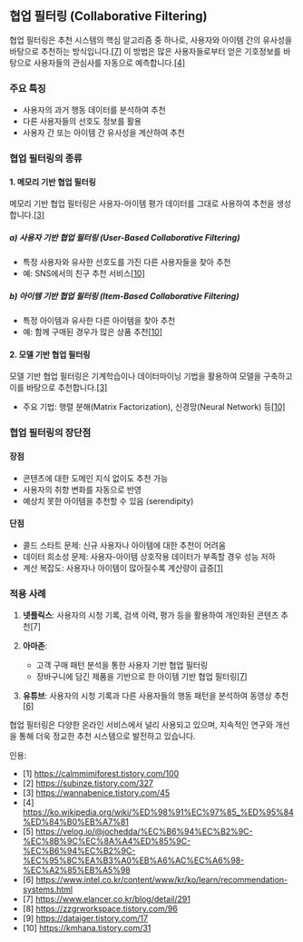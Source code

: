 ## 협업 필터링 (Collaborative Filtering)

협업 필터링은 추천 시스템의 핵심 알고리즘 중 하나로, 사용자와 아이템 간의 유사성을 바탕으로 추천하는 방식입니다.[[7]](https://www.elancer.co.kr/blog/detail/291) 이 방법은 많은 사용자들로부터 얻은 기호정보를 바탕으로 사용자들의 관심사를 자동으로 예측합니다.[[4]](https://ko.wikipedia.org/wiki/%ED%98%91%EC%97%85_%ED%95%84%ED%84%B0%EB%A7%81)

### 주요 특징

- 사용자의 과거 행동 데이터를 분석하여 추천
- 다른 사용자들의 선호도 정보를 활용
- 사용자 간 또는 아이템 간 유사성을 계산하여 추천

### 협업 필터링의 종류

#### 1. 메모리 기반 협업 필터링

메모리 기반 협업 필터링은 사용자-아이템 평가 데이터를 그대로 사용하여 추천을 생성합니다.[[3]](https://ko.wikipedia.org/wiki/%ED%98%91%EC%97%85_%ED%95%84%ED%84%B0%EB%A7%81)

##### a) 사용자 기반 협업 필터링 (User-Based Collaborative Filtering)

- 특정 사용자와 유사한 선호도를 가진 다른 사용자들을 찾아 추천
- 예: SNS에서의 친구 추천 서비스[[10]](https://kmhana.tistory.com/31)

##### b) 아이템 기반 협업 필터링 (Item-Based Collaborative Filtering)

- 특정 아이템과 유사한 다른 아이템을 찾아 추천
- 예: 함께 구매된 경우가 많은 상품 추천[[10]](https://kmhana.tistory.com/31)

#### 2. 모델 기반 협업 필터링

모델 기반 협업 필터링은 기계학습이나 데이터마이닝 기법을 활용하여 모델을 구축하고 이를 바탕으로 추천합니다.[[3]](https://wannabenice.tistory.com/45)

- 주요 기법: 행렬 분해(Matrix Factorization), 신경망(Neural Network) 등[[10]](https://kmhana.tistory.com/31)

### 협업 필터링의 장단점

#### 장점
- 콘텐츠에 대한 도메인 지식 없이도 추천 가능
- 사용자의 취향 변화를 자동으로 반영
- 예상치 못한 아이템을 추천할 수 있음 (serendipity)

#### 단점
- 콜드 스타트 문제: 신규 사용자나 아이템에 대한 추천이 어려움
- 데이터 희소성 문제: 사용자-아이템 상호작용 데이터가 부족할 경우 성능 저하
- 계산 복잡도: 사용자나 아이템이 많아질수록 계산량이 급증[[1]](https://calmmimiforest.tistory.com/100)

### 적용 사례

1. **넷플릭스**: 사용자의 시청 기록, 검색 이력, 평가 등을 활용하여 개인화된 콘텐츠 추천[7]

2. **아마존**: 
   - 고객 구매 패턴 분석을 통한 사용자 기반 협업 필터링
   - 장바구니에 담긴 제품을 기반으로 한 아이템 기반 협업 필터링[[7]](https://www.elancer.co.kr/blog/detail/291)

3. **유튜브**: 사용자의 시청 기록과 다른 사용자들의 행동 패턴을 분석하여 동영상 추천[[6]](https://www.intel.co.kr/content/www/kr/ko/learn/recommendation-systems.html)

협업 필터링은 다양한 온라인 서비스에서 널리 사용되고 있으며, 지속적인 연구와 개선을 통해 더욱 정교한 추천 시스템으로 발전하고 있습니다.

인용:
- [1] https://calmmimiforest.tistory.com/100
- [2] https://subinze.tistory.com/327
- [3] https://wannabenice.tistory.com/45
- [4] https://ko.wikipedia.org/wiki/%ED%98%91%EC%97%85_%ED%95%84%ED%84%B0%EB%A7%81
- [5] https://velog.io/@jochedda/%EC%B6%94%EC%B2%9C-%EC%8B%9C%EC%8A%A4%ED%85%9C-%EC%B6%94%EC%B2%9C-%EC%95%8C%EA%B3%A0%EB%A6%AC%EC%A6%98-%EC%A2%85%EB%A5%98
- [6] https://www.intel.co.kr/content/www/kr/ko/learn/recommendation-systems.html
- [7] https://www.elancer.co.kr/blog/detail/291
- [8] https://zzgrworkspace.tistory.com/96
- [9] https://dataiger.tistory.com/17
- [10] https://kmhana.tistory.com/31